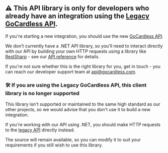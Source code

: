 ## :warning: __This API library is only for developers who already have an integration using the [Legacy GoCardless API](https://developer.gocardless.com/legacy).__

If you're starting a new integration, you should use the new [GoCardless API](https://developer.gocardless.com). 

We don't currently have a .NET API library, so you'll need to interact directly with our API by building your own HTTP requests using a library like [RestSharp](http://restsharp.org) - see our [API reference](https://developer.gocardless.com/api-reference) for details.

If you're not sure whether this is the right library for you, get in touch - you can reach our developer support team at <api@gocardless.com>.

### 🛠 __If you are using the Legacy GoCardless API, this client library is no longer supported__

This library isn't supported or maintained to the same high standard as our other projects, so we would advise that you don't use it to build a new integration.

If you're working with our API using .NET, you should make HTTP requests to the [legacy API](https://developer.gocardless.com/legacy) directly instead.

The source will remain available, so you can modify it to suit your requirements if you still wish to use this library.
